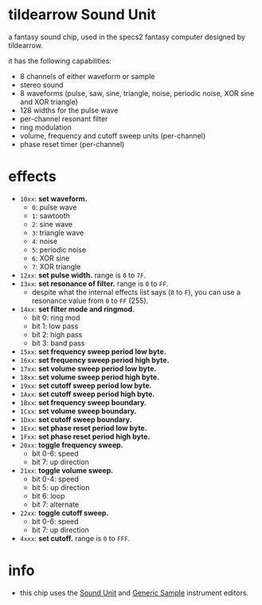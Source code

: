 # tildearrow Sound Unit

a fantasy sound chip, used in the specs2 fantasy computer designed by tildearrow.

it has the following capabilities:
- 8 channels of either waveform or sample
- stereo sound
- 8 waveforms (pulse, saw, sine, triangle, noise, periodic noise, XOR sine and XOR triangle)
- 128 widths for the pulse wave
- per-channel resonant filter
- ring modulation
- volume, frequency and cutoff sweep units (per-channel)
- phase reset timer (per-channel)

# effects

- `10xx`: **set waveform.**
  - `0`: pulse wave
  - `1`: sawtooth
  - `2`: sine wave
  - `3`: triangle wave
  - `4`: noise
  - `5`: periodic noise
  - `6`: XOR sine
  - `7`: XOR triangle
- `12xx`: **set pulse width.** range is `0` to `7F`.
- `13xx`: **set resonance of filter.** range is `0` to `FF`.
  - despite what the internal effects list says (`0` to `F`), you can use a resonance value from `0` to `FF` (255).
- `14xx`: **set filter mode and ringmod.**
  - bit 0: ring mod
  - bit 1: low pass
  - bit 2: high pass
  - bit 3: band pass
- `15xx`: **set frequency sweep period low byte.**
- `16xx`: **set frequency sweep period high byte.**
- `17xx`: **set volume sweep period low byte.**
- `18xx`: **set volume sweep period high byte.**
- `19xx`: **set cutoff sweep period low byte.**
- `1Axx`: **set cutoff sweep period high byte.**
- `1Bxx`: **set frequency sweep boundary.**
- `1Cxx`: **set volume sweep boundary.**
- `1Dxx`: **set cutoff sweep boundary.**
- `1Exx`: **set phase reset period low byte.**
- `1Fxx`: **set phase reset period high byte.**
- `20xx`: **toggle frequency sweep.**
  - bit 0-6: speed
  - bit 7: up direction
- `21xx`: **toggle volume sweep.**
  - bit 0-4: speed
  - bit 5: up direction
  - bit 6: loop
  - bit 7: alternate
- `22xx`: **toggle cutoff sweep.**
  - bit 0-6: speed
  - bit 7: up direction
- `4xxx`: **set cutoff.** range is `0` to `FFF`.

# info

- this chip uses the [Sound Unit](../4-instrument/soundunit.md) and [Generic Sample](../4-instrument/amiga.md) instrument editors.